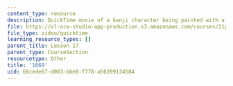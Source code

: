 ```yaml
---
content_type: resource
description: QuickTime movie of a kanji character being painted with a brush.
file: https://ol-ocw-studio-app-production.s3.amazonaws.com/courses/21g-504-japanese-iv-spring-2009/66cede67d083bbe8f778a56399134584_1669.mov
file_type: video/quicktime
learning_resource_types: []
parent_title: Lesson 17
parent_type: CourseSection
resourcetype: Other
title: '1669'
uid: 66cede67-d083-bbe8-f778-a56399134584
---
```

